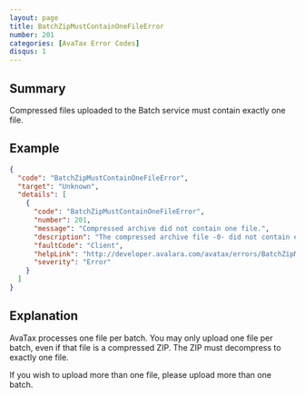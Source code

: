 ```yaml
---
layout: page
title: BatchZipMustContainOneFileError
number: 201
categories: [AvaTax Error Codes]
disqus: 1
---
```


## Summary

Compressed files uploaded to the Batch service must contain exactly one file.

## Example

```json
{
  "code": "BatchZipMustContainOneFileError",
  "target": "Unknown",
  "details": [
    {
      "code": "BatchZipMustContainOneFileError",
      "number": 201,
      "message": "Compressed archive did not contain one file.",
      "description": "The compressed archive file -0- did not contain exactly one file when uncompressed.",
      "faultCode": "Client",
      "helpLink": "http://developer.avalara.com/avatax/errors/BatchZipMustContainOneFileError",
      "severity": "Error"
    }
  ]
}
```

## Explanation

AvaTax processes one file per batch.  You may only upload one file per batch, even if that file is a compressed ZIP.  The ZIP must decompress to exactly one file.

If you wish to upload more than one file, please upload more than one batch.
